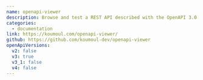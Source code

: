 ```yaml
---
name: openapi-viewer
description: Browse and test a REST API described with the OpenAPI 3.0 Specification
categories:
  - documentation
link: https://koumoul.com/openapi-viewer/
github: https://github.com/koumoul-dev/openapi-viewer
openApiVersions:
  v2: false
  v3: true
  v3_1: false
  v4: false
---
```

